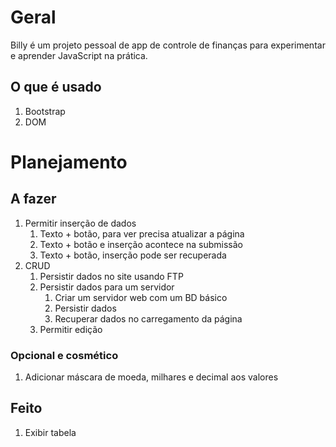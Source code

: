 # Geral

Billy é um projeto pessoal de app de controle de finanças para experimentar e aprender JavaScript na prática. 

## O que é usado 

1. Bootstrap 
2. DOM 

# Planejamento 

## A fazer

1. Permitir inserção de dados
   1. Texto + botão, para ver precisa atualizar a página
   2. Texto + botão e inserção acontece na submissão
   3. Texto + botão, inserção pode ser recuperada
1. CRUD 
   1. Persistir dados no site usando FTP
   2. Persistir dados para um servidor 
      1. Criar um servidor web com um BD básico 
      2. Persistir dados
      3. Recuperar dados no carregamento da página 
   3. Permitir edição

### Opcional e cosmético 

1. Adicionar máscara de moeda, milhares e decimal aos valores 

## Feito

1. Exibir tabela
